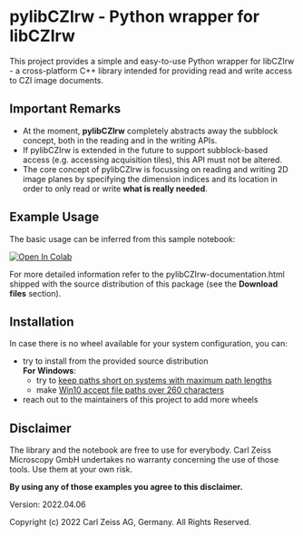 # pylibCZIrw - Python wrapper for libCZIrw

This project provides a simple and easy-to-use Python wrapper for libCZIrw - a cross-platform C++ library intended for providing read and write access to CZI image documents.

## Important Remarks

* At the moment, **pylibCZIrw** completely abstracts away the subblock concept, both in the reading and in the writing APIs.
* If pylibCZIrw is extended in the future to support subblock-based access (e.g. accessing acquisition tiles), this API must not be altered.
* The core concept of pylibCZIrw is focussing on reading and writing 2D image planes by specifying the dimension indices and its location in order to only read or write **what is really needed**.

## Example Usage

The basic usage can be inferred from this sample notebook:  

[![Open In Colab](https://colab.research.google.com/assets/colab-badge.svg)](https://colab.research.google.com/github/zeiss-microscopy/OAD/blob/master/jupyter_notebooks/pylibCZIrw/pylibCZIrw_3_0_0.ipynb)  

For more detailed information refer to the pylibCZIrw-documentation.html shipped with the source distribution of this package (see the **Download files** section).  

## Installation
In case there is no wheel available for your system configuration, you can:  
- try to install from the provided source distribution  
  **For Windows**:
  - try to [keep paths short on systems with maximum path lengths](https://github.com/pypa/pip/issues/3055)
  - make [Win10 accept file paths over 260 characters](https://www.howtogeek.com/266621/how-to-make-windows-10-accept-file-paths-over-260-characters/)
- reach out to the maintainers of this project to add more wheels

## Disclaimer

The library and the notebook are free to use for everybody. Carl Zeiss Microscopy GmbH undertakes no warranty concerning the use of those tools. Use them at your own risk.

**By using any of those examples you agree to this disclaimer.**

Version: 2022.04.06

Copyright (c) 2022 Carl Zeiss AG, Germany. All Rights Reserved.
